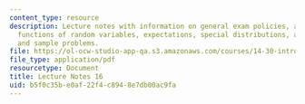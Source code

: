 ```yaml
---
content_type: resource
description: Lecture notes with information on general exam policies, a review of
  functions of random variables, expectations, special distributions, asymptotic theory,
  and sample problems.
file: https://ol-ocw-studio-app-qa.s3.amazonaws.com/courses/14-30-introduction-to-statistical-methods-in-economics-spring-2009/b5f0c35be0af22f4c8948e7db00ac9fa_MIT14_30s09_lec16.pdf
file_type: application/pdf
resourcetype: Document
title: Lecture Notes 16
uid: b5f0c35b-e0af-22f4-c894-8e7db00ac9fa
---
```

